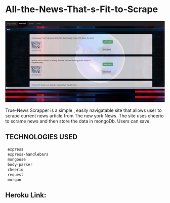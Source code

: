 # All-the-News-That-s-Fit-to-Scrape

   ![Alt Text](https://github.com/etabdi/All-the-News-That-s-Fit-to-Scrape/blob/master/public/assets/img/logo.JPG)
      



True-News Scrapper is a simple , easily navigatable site that allows user to scrape current news article from The new york News. The site uses cheerio to scrame news and then store the data in mongoDb. Users can save.







 ## TECHNOLOGIES USED

     express
     express-handlebars
     mongoose
     body-parser
     cheerio
     request
     morgan 
    
## Heroku Link:
